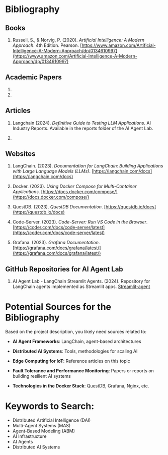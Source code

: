# Bibliography

## Books
1. Russell, S., & Norvig, P. (2020). *Artificial Intelligence: A Modern Approach*. 4th Edition. Pearson.
[https://www.amazon.com/Artificial-Intelligence-A-Modern-Approach/dp/0134610997](https://www.amazon.com/Artificial-Intelligence-A-Modern-Approach/dp/0134610997)

## Academic Papers
1. 

2. 


## Articles
1. Langchain (2024). *Definitive Guide to Testing LLM Applications*. AI Industry Reports. Available in the reports folder of the AI Agent Lab.


2. 


## Websites
1. LangChain. (2023). *Documentation for LangChain: Building Applications with Large Language Models (LLMs)*. [https://langchain.com/docs](https://langchain.com/docs)

2. Docker. (2023). *Using Docker Compose for Multi-Container Applications*. [https://docs.docker.com/compose/](https://docs.docker.com/compose/)

3. QuestDB. (2023). *QuestDB Documentation*. [https://questdb.io/docs](https://questdb.io/docs)

4. Code-Server. (2023). *Code-Server: Run VS Code in the Browser*. [https://coder.com/docs/code-server/latest](https://coder.com/docs/code-server/latest)

5. Grafana. (2023). *Grafana Documentation*. [https://grafana.com/docs/grafana/latest/](https://grafana.com/docs/grafana/latest/)


## GitHub Repositories for AI Agent Lab

1. AI Agent Lab - LangChain Streamlit Agents. (2024). Repository for LangChain agents implemented as Streamlit apps. [Streamlit-agent](https://github.com/langchain-ai/streamlit-agent)



# Potential Sources for the Bibliography

Based on the project description, you likely need sources related to:

- **AI Agent Frameworks**: LangChain, agent-based architectures
  
- **Distributed AI Systems**: Tools, methodologies for scaling AI

- **Edge Computing for IoT**: Reference articles on this topic

- **Fault Tolerance and Performance Monitoring**: Papers or reports on building resilient AI systems

- **Technologies in the Docker Stack**: QuestDB, Grafana, Nginx, etc.


# Keywords to Search:

- Distributed Artificial Intelligence (DAI)
- Multi-Agent Systems (MAS)
- Agent-Based Modeling (ABM)
- AI Infrastructure
- AI Agents
- Distributed AI Systems
